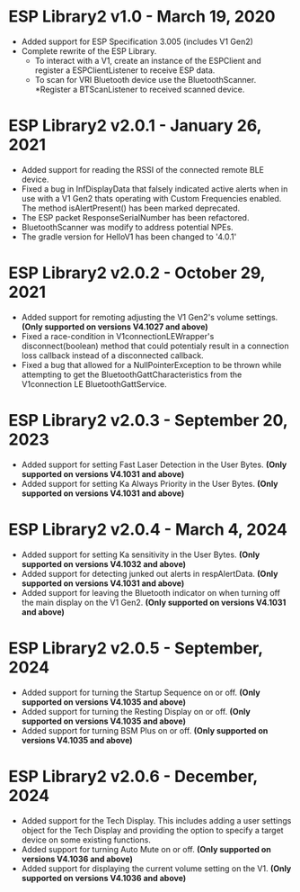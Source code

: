 # **ESP Library2 v1.0 - March 19, 2020**
* Added support for ESP Specification 3.005 (includes V1 Gen2)
* Complete rewrite of the ESP Library. 
    * To interact with a V1, create an instance of the ESPClient and register a ESPClientListener to receive ESP data.
    * To scan for VRI Bluetooth device use the BluetoothScanner.
        *Register a BTScanListener to received scanned device.

# **ESP Library2 v2.0.1 - January 26, 2021**
* Added support for reading the RSSI of the connected remote BLE device.
* Fixed a bug in InfDisplayData that falsely indicated active alerts when in use with a V1 Gen2 thats operating with Custom Frequencies enabled. The method isAlertPresent() has been marked deprecated.
* The ESP packet ResponseSerialNumber has been refactored.
* BluetoothScanner was modify to address potential NPEs.
* The gradle version for HelloV1 has been changed to '4.0.1'

# **ESP Library2 v2.0.2 - October 29, 2021**
* Added support for remoting adjusting the V1 Gen2's volume settings. **(Only supported on versions V4.1027 and above)**
* Fixed a race-condition in V1connectionLEWrapper's disconnect(boolean) method that could potentialy result in a connection loss callback instead of a disconnected callback.
* Fixed a bug that allowed for a NullPointerException to be thrown while attempting to get the BluetoothGattCharacteristics from the V1connection LE BluetoothGattService.

# **ESP Library2 v2.0.3 - September 20, 2023**
* Added support for setting Fast Laser Detection in the User Bytes. **(Only supported on versions V4.1031 and above)**
* Added support for setting Ka Always Priority in the User Bytes. **(Only supported on versions V4.1031 and above)**

# **ESP Library2 v2.0.4 - March 4, 2024**
* Added support for setting Ka sensitivity in the User Bytes. **(Only supported on versions V4.1032 and above)**
* Added support for detecting junked out alerts in respAlertData. **(Only supported on versions V4.1031 and above)**
* Added support for leaving the Bluetooth indicator on when turning off the main display on the V1 Gen2. **(Only supported on versions V4.1031 and above)**

# **ESP Library2 v2.0.5 - September, 2024**
* Added support for turning the Startup Sequence on or off. **(Only supported on versions V4.1035 and above)**
* Added support for turning the Resting Display on or off. **(Only supported on versions V4.1035 and above)**
* Added support for turning BSM Plus on or off. **(Only supported on versions V4.1035 and above)**

# **ESP Library2 v2.0.6 - December, 2024**
* Added support for the Tech Display. This includes adding a user settings object for the Tech Display and providing the option to specify a target device on some existing functions.
* Added support for turning Auto Mute on or off. **(Only supported on versions V4.1036 and above)**
* Added support for displaying the current volume setting on the V1. **(Only supported on versions V4.1036 and above)**
